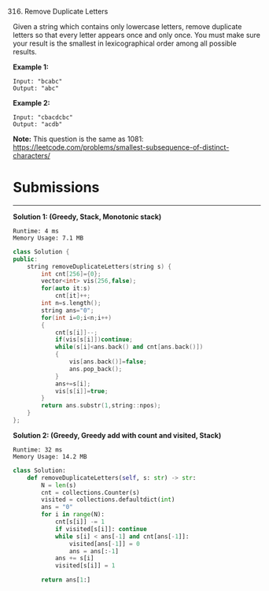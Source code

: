 316. Remove Duplicate Letters

Given a string which contains only lowercase letters, remove duplicate letters so that every letter appears once and only once. You must make sure your result is the smallest in lexicographical order among all possible results.

**Example 1:**
```
Input: "bcabc"
Output: "abc"
```

**Example 2:**
```
Input: "cbacdcbc"
Output: "acdb"
```

**Note:** This question is the same as 1081: https://leetcode.com/problems/smallest-subsequence-of-distinct-characters/

# Submissions
---
**Solution 1: (Greedy, Stack, Monotonic stack)**
```
Runtime: 4 ms
Memory Usage: 7.1 MB
```
```c++
class Solution {
public:
    string removeDuplicateLetters(string s) {
        int cnt[256]={0};
        vector<int> vis(256,false);
        for(auto it:s)
            cnt[it]++;
        int n=s.length();
        string ans="0";
        for(int i=0;i<n;i++)
        {
            cnt[s[i]]--;
            if(vis[s[i]])continue;
            while(s[i]<ans.back() and cnt[ans.back()])
            {
                vis[ans.back()]=false;
                ans.pop_back();
            }
            ans+=s[i];
            vis[s[i]]=true;
        }
        return ans.substr(1,string::npos);
    }
};
```

**Solution 2: (Greedy, Greedy add with count and visited, Stack)**
```
Runtime: 32 ms
Memory Usage: 14.2 MB
```
```python
class Solution:
    def removeDuplicateLetters(self, s: str) -> str:
        N = len(s)
        cnt = collections.Counter(s)
        visited = collections.defaultdict(int)
        ans = "0"
        for i in range(N):
            cnt[s[i]] -= 1
            if visited[s[i]]: continue
            while s[i] < ans[-1] and cnt[ans[-1]]:
                visited[ans[-1]] = 0
                ans = ans[:-1]
            ans += s[i]
            visited[s[i]] = 1

        return ans[1:]
```
